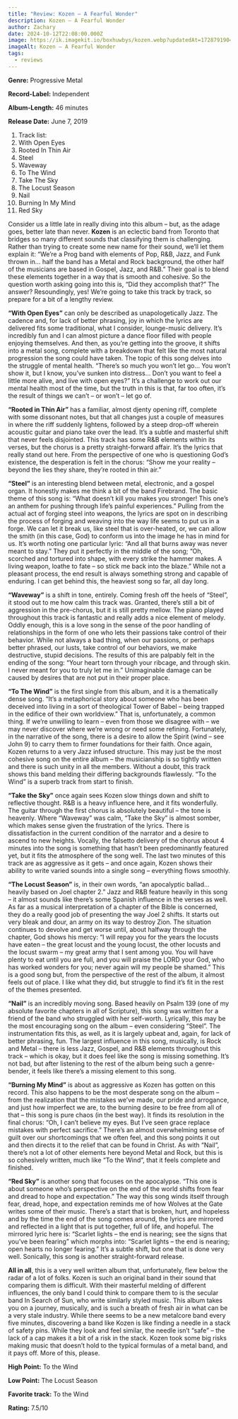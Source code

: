```yaml
---
title: "Review: Kozen – A Fearful Wonder"
description: Kozen – A Fearful Wonder
author: Zachary
date: 2024-10-12T22:08:00.000Z
image: https://ik.imagekit.io/boxhuwbys/kozen.webp?updatedAt=1728791904988
imageAlt: Kozen – A Fearful Wonder
tags:
  - reviews
---
```

**Genre:** Progressive Metal

**Record-Label:** Independent

**Album-Length:** 46 minutes

**Release Date:** June 7, 2019

1. Track list:
2. With Open Eyes
3. Rooted In Thin Air
4. Steel
5. Waveway
6. To The Wind
7. Take The Sky
8. The Locust Season
9. Nail
10. Burning In My Mind
11. Red Sky

Consider us a little late in really diving into this album – but, as the adage goes, better late than never. **Kozen** is an eclectic band from Toronto that bridges so many different sounds that classifying them is challenging. Rather than trying to create some new name for their sound, we’ll let them explain it: “We’re a Prog band with elements of Pop, R&B, Jazz, and Funk thrown in… half the band has a Metal and Rock background, the other half of the musicians are based in Gospel, Jazz, and R&B.” Their goal is to blend these elements together in a way that is smooth and cohesive. So the question worth asking going into this is, “Did they accomplish that?” The answer? Resoundingly, yes! We’re going to take this track by track, so prepare for a bit of a lengthy review.

**“With Open Eyes”** can only be described as unapologetically Jazz. The cadence and, for lack of better phrasing, joy in which the lyrics are delivered fits some traditional, what I consider, lounge-music delivery. It’s incredibly fun and I can almost picture a dance floor filled with people enjoying themselves. And then, as you’re getting into the groove, it shifts into a metal song, complete with a breakdown that felt like the most natural progression the song could have taken. The topic of this song delves into the struggle of mental health. “There’s so much you won’t let go… You won’t show it, but I know, you’ve sunken into distress… Don’t you want to feel a little more alive, and live with open eyes?” It’s a challenge to work out our mental health most of the time, but the truth in this is that, far too often, it’s the result of things we can’t – or won’t – let go of.

**“Rooted in Thin Air”** has a familiar, almost djenty opening riff, complete with some dissonant notes, but that all changes just a couple of measures in where the riff suddenly lightens, followed by a steep drop-off wherein acoustic guitar and piano take over the lead. It’s a subtle and masterful shift that never feels disjointed. This track has some R&B elements within its verses, but the chorus is a pretty straight-forward affair. It’s the lyrics that really stand out here. From the perspective of one who is questioning God’s existence, the desperation is felt in the chorus: “Show me your reality – beyond the lies they share, they’re rooted in thin air.”

**“Steel”** is an interesting blend between metal, electronic, and a gospel organ. It honestly makes me think a bit of the band Firebrand. The basic theme of this song is: “What doesn’t kill you makes you stronger! This one’s an anthem for pushing through life’s painful experiences.” Pulling from the actual act of forging steel into weapons, the lyrics are spot on in describing the process of forging and weaving into the way life seems to put us in a forge. We can let it break us, like steel that is over-heated, or, we can allow the smith (in this case, God) to conform us into the image he has in mind for us. It’s worth noting one particular lyric: “And all that burns away was never meant to stay.” They put it perfectly in the middle of the song; “Oh, scorched and tortured into shape, with every strike the hammer makes. A living weapon, loathe to fate – so stick me back into the blaze.” While not a pleasant process, the end result is always something strong and capable of enduring. I can get behind this, the heaviest song so far, all day long.

**“Waveway”** is a shift in tone, entirely. Coming fresh off the heels of “Steel”, it stood out to me how calm this track was. Granted, there’s still a bit of aggression in the pre-chorus, but it is still pretty mellow. The piano played throughout this track is fantastic and really adds a nice element of melody. Oddly enough, this is a love song in the sense of the poor handling of relationships in the form of one who lets their passions take control of their behavior. While not always a bad thing, when our passions, or perhaps better phrased, our lusts, take control of our behaviors, we make destructive, stupid decisions. The results of this are palpably felt in the ending of the song: “Your heart torn through your ribcage, and through skin. I never meant for you to truly let me in.” Unimaginable damage can be caused by desires that are not put in their proper place.

**“To The Wind”** is the first single from this album, and it is a thematically dense song. “It’s a metaphorical story about someone who has been deceived into living in a sort of theological Tower of Babel – being trapped in the edifice of their own worldview.” That is, unfortunately, a common thing. If we’re unwilling to learn – even from those we disagree with – we may never discover where we’re wrong or need some refining. Fortunately, in the narrative of the song, there is a desire to allow the Spirit (wind – see John 9) to carry them to firmer foundations for their faith. Once again, Kozen returns to a very Jazz infused structure. This may just be the most cohesive song on the entire album – the musicianship is so tightly written and there is such unity in all the members. Without a doubt, this track shows this band melding their differing backgrounds flawlessly. “To the Wind” is a superb track from start to finish.

**“Take the Sky”** once again sees Kozen slow things down and shift to reflective thought. R&B is a heavy influence here, and it fits wonderfully. The guitar through the first chorus is absolutely beautiful – the tone is heavenly. Where “Waveway” was calm, “Take the Sky” is almost somber, which makes sense given the frustration of the lyrics. There is dissatisfaction in the current condition of the narrator and a desire to ascend to new heights. Vocally, the falsetto delivery of the chorus about 4 minutes into the song is something that hasn’t been predominantly featured yet, but it fits the atmosphere of the song well. The last two minutes of this track are as aggressive as it gets – and once again, Kozen shows their ability to write varied sounds into a single song – everything flows smoothly.

**“The Locust Season”** is, in their own words, “an apocalyptic ballad… heavily based on Joel chapter 2.” Jazz and R&B feature heavily in this song – it almost sounds like there’s some Spanish influence in the verses as well. As far as a musical interpretation of a chapter of the Bible is concerned, they do a really good job of presenting the way Joel 2 shifts. It starts out very bleak and dour, an army on its way to destroy Zion. The situation continues to devolve and get worse until, about halfway through the chapter, God shows his mercy: “I will repay you for the years the locusts have eaten – the great locust and the young locust, the other locusts and the locust swarm – my great army that I sent among you. You will have plenty to eat until you are full, and you will praise the LORD your God, who has worked wonders for you; never again will my people be shamed.” This is a good song but, from the perspective of the rest of the album, it almost feels out of place. I like what they did, but struggle to find it’s fit in the rest of the themes presented.

**“Nail”** is an incredibly moving song. Based heavily on Psalm 139 (one of my absolute favorite chapters in all of Scripture), this song was written for a friend of the band who struggled with her self-worth. Lyrically, this may be the most encouraging song on the album – even considering “Steel”. The instrumentation fits this, as well, as it is largely upbeat and, again, for lack of better phrasing, fun. The largest influence in this song, musically, is Rock and Metal – there is less Jazz, Gospel, and R&B elements throughout this track – which is okay, but it does feel like the song is missing something. It’s not bad, but after listening to the rest of the album being such a genre-bender, it feels like there’s a missing element to this song.

**“Burning My Mind”** is about as aggressive as Kozen has gotten on this record. This also happens to be the most desperate song on the album – from the realization that the mistakes we’ve made, our pride and arrogance, and just how imperfect we are, to the burning desire to be free from all of that – this song is pure chaos (in the best way). It finds its resolution in the final chorus: “Oh, I can’t believe my eyes. But I’ve seen grace replace mistakes with perfect sacrifice.” There’s an almost overwhelming sense of guilt over our shortcomings that we often feel, and this song points it out and then directs it to the relief that can be found in Christ. As with “Nail”, there’s not a lot of other elements here beyond Metal and Rock, but this is so cohesively written, much like “To the Wind”, that it feels complete and finished.

**“Red Sky”** is another song that focuses on the apocalypse. “This one is about someone who’s perspective on the end of the world shifts from fear and dread to hope and expectation.” The way this song winds itself through fear, dread, hope, and expectation reminds me of how Wolves at the Gate writes some of their music. There’s a start that is broken, hurt, and hopeless and by the time the end of the song comes around, the lyrics are mirrored and reflected in a light that is put together, full of life, and hopeful. The mirrored lyric here is: “Scarlet lights – the end is nearing; see the signs that you’ve been fearing” which morphs into: “Scarlet lights – the end is nearing; open hearts no longer fearing.” It’s a subtle shift, but one that is done very well. Sonically, this song is another straight-forward release.

**All in all**, this is a very well written album that, unfortunately, flew below the radar of a lot of folks. Kozen is such an original band in their sound that comparing them is difficult. With their masterful melding of different influences, the only band I could think to compare them to is the secular band In Search of Sun, who write similarly styled music. This album takes you on a journey, musically, and is such a breath of fresh air in what can be a very stale industry. While there seems to be a new metalcore band every five minutes, discovering a band like Kozen is like finding a needle in a stack of safety pins. While they look and feel similar, the needle isn’t “safe” – the lack of a cap makes it a bit of a risk in the stack. Kozen took some big risks making music that doesn’t hold to the typical formulas of a metal band, and it pays off. More of this, please.

**High Point:** To the Wind

**Low Point:** The Locust Season

**Favorite track:** To the Wind

**Rating:** 7.5/10
